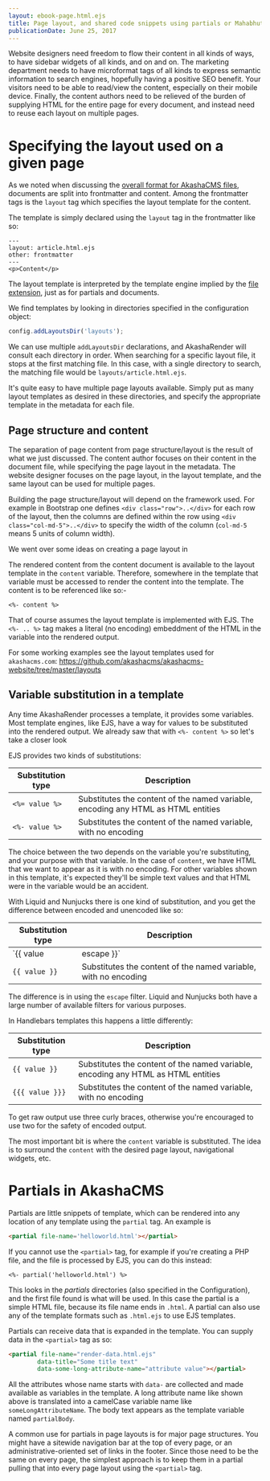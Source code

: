 ```yaml
---
layout: ebook-page.html.ejs
title: Page layout, and shared code snippets using partials or Mahabhuta custom tags
publicationDate: June 25, 2017
---
```



Website designers need freedom to flow their content in all kinds of ways, to have sidebar widgets of all kinds, and on and on.  The marketing department needs to have microformat tags of all kinds to express semantic information to search engines, hopefully having a positive SEO benefit.  Your visitors need to be able to read/view the content, especially on their mobile device.  Finally, the content authors need to be relieved of the burden of supplying HTML for the entire page for every document, and instead need to reuse each layout on multiple pages.

# Specifying the layout used on a given page

As we noted when discussing the [overall format for AkashaCMS files](/akasharender/3-create-content.html), documents are split into frontmatter and content.  Among the frontmatter tags is the `layout` tag which specifies the layout template for the content.

The template is simply declared using the `layout` tag in the frontmatter like so:

```
---
layout: article.html.ejs
other: frontmatter
---
<p>Content</p>
```

The layout template is interpreted by the template engine implied by the [file extension](/akasharender/3-create-content.html), just as for partials and documents.

We find templates by looking in directories specified in the configuration object:

```js
config.addLayoutsDir('layouts');
```

We can use multiple `addLayoutsDir` declarations, and AkashaRender will consult each directory in order.  When searching for a specific layout file, it stops at the first matching file.   In this case, with a single directory to search, the matching file would be `layouts/article.html.ejs`.

It's quite easy to have multiple page layouts available.  Simply put as many layout templates as desired in these directories, and specify the appropriate template in the metadata for each file.

## Page structure and content

The separation of page content from page structure/layout is the result of what we just discussed.  The content author focuses on their content in the document file, while specifying the page layout in the metadata.  The website designer focuses on the page layout, in the layout template, and the same layout can be used for multiple pages.

Building the page structure/layout will depend on the framework used.  For example in Bootstrap one defines `<div class="row">..</div>` for each row of the layout, then the columns are defined within the row using `<div class="col-md-5">..</div>` to specify the width of the column (`col-md-5` means 5 units of column width).

We went over some ideas on creating a page layout in [](theming.html)

The rendered content from the content document is available to the layout template in the `content` variable.  Therefore, somewhere in the template that variable must be accessed to render the content into the template.  The content is to be referenced like so:-

```
<%- content %>
```

That of course assumes the layout template is implemented with EJS.  The `<%- .. %>` tag makes a literal (no encoding) embeddment of the HTML in the variable into the rendered output.

For some working examples see the layout templates used for `akashacms.com`: https://github.com/akashacms/akashacms-website/tree/master/layouts

## Variable substitution in a template

Any time AkashaRender processes a template, it provides some variables.  Most template engines, like EJS, have a way for values to be substituted into the rendered output.  We already saw that with `<%- content %>` so let's take a closer look

EJS provides two kinds of substitutions:

Substitution type | Description
------------------|--------------
`<%= value %>` | Substitutes the content of the named variable, encoding any HTML as HTML entities
`<%- value %>` | Substitutes the content of the named variable, with no encoding

The choice between the two depends on the variable you're substituting, and your purpose with that variable.  In the case of `content`, we have HTML that we want to appear as it is with no encoding.  For other variables shown in this template, it's expected they'll be simple text values and that HTML were in the variable would be an accident.

With Liquid and Nunjucks there is one kind of substitution, and you get the difference between encoded and unencoded like so:

Substitution type | Description
------------------|------------------
`{{ value | escape }}` | Substitutes the content of the named variable, encoding any HTML as HTML entities
`{{ value }}` | Substitutes the content of the named variable, with no encoding

The difference is in using the `escape` filter.  Liquid and Nunjucks both have a large number of available filters for various purposes.

In Handlebars templates this happens a little differently:

Substitution type | Description
------------------|------------------
`{{ value }}` | Substitutes the content of the named variable, encoding any HTML as HTML entities
`{{{ value }}}` | Substitutes the content of the named variable, with no encoding

To get raw output use three curly braces, otherwise you're encouraged to use two for the safety of encoded output.

The most important bit is where the `content` variable is substituted.  The idea is to surround the `content` with the desired page layout, navigational widgets, etc.

# Partials in AkashaCMS

Partials are little snippets of template, which can be rendered into any location of any template using the `partial` tag.  An example is

```html
<partial file-name='helloworld.html'></partial>
```

If you cannot use the `<partial>` tag, for example if you're creating a PHP file, and the file is processed by EJS, you can do this instead:

```
<%- partial('helloworld.html') %>
```

This looks in the _partials_ directories (also specified in the Configuration), and the first file found is what will be used.  In this case the partial is a simple HTML file, because its file name ends in `.html`.  A partial can also use any of the template formats such as `.html.ejs` to use EJS templates.

Partials can receive data that is expanded in the template.  You can supply data in the `<partial>` tag as so:

```html
<partial file-name="render-data.html.ejs"
        data-title="Some title text"
        data-some-long-attribute-name="attribute value"></partial>
```

All the attributes whose name starts with `data-` are collected and made available as variables in the template.  A long attribute name like shown above is translated into a camelCase variable name like `someLongAttributeName`.  The body text appears as the template variable named `partialBody`.  

A common use for partials in page layouts is for major page structures.  You might have a sitewide navigation bar at the top of every page, or an administrative-oriented set of links in the footer.  Since those need to be the same on every page, the simplest approach is to keep them in a partial pulling that into every page layout using the `<partial>` tag.
